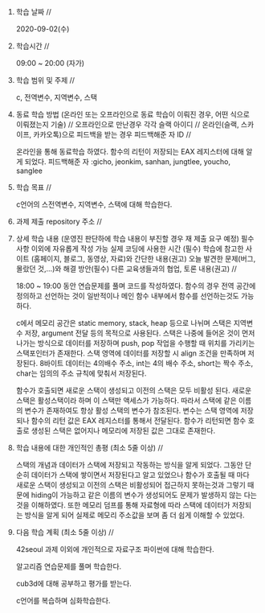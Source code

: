 1. 학습 날짜 // 

    2020-09-02(수)
 
2. 학습시간 // 

    09:00 ~ 20:00 (자가)
    
3. 학습 범위 및 주제 // 
    
    c, 전역변수, 지역변수, 스택

4. 동료 학습 방법 (온라인 또는 오프라인으로 동료 학습이 이뤄진 경우, 어떤 식으로 이뤄졌는지 기술) // 오프라인으로 만난경우 각각 슬랙 아이디 // 온라인(슬랙, 스카이프, 카카오톡)으로 피드백을 받는 경우 피드백해준 자 ID // 

    온라인을 통해 동료학습 하였다. 함수의 리턴이 저장되는 EAX 레지스터에 대해 알게 되었다. 피드백해준 자 :gicho, jeonkim, sanhan, jungtlee, youcho, sanglee

5. 학습 목표 //

    c언어의 스전역변수, 지역변수, 스택에 대해 학습한다. 
    
6. 과제 제출 repository 주소 // 
    
    
    
7. 상세 학습 내용 (운영진 판단하에 학습 내용이 부진할 경우 재 제출 요구 예정) 필수사항 이외에 자유롭게 작성 가능 실제 코딩에 사용한 시간 (필수) 학습에 참고한 사이트 (홈페이지, 블로그, 동영상, 자료)와 간단한 내용(권고) 오늘 발견한 문제(버그, 몰랐던 것,...)와 해결 방안(필수) 다른 교육생들과의 협업, 토론 내용(권고) //
    
    18:00 ~ 19:00 동안 연습문제를 풀며 코드를 작성하였다.
    함수의 경우 전역 공간에 정의하고 선언하는 것이 일반적이나 메인 함수 내부에서 함수를 선언하는것도 가능하다.
    
    c에서 메모리 공간은 static memory, stack, heap 등으로 나뉘며 스택은 지역변수 저장, argument 전달 등의 목적으로 사용된다. 스택은 나중에 들어온 것이 먼저나가는 방식으로 데이터를 저장하며 push, pop 작업을 수행할 때 위치를 가리키는 스택포인터가 존재한다. 스택 영역에 데이터를 저장할 시 align 조건을 만족하며 저장된다. 8바이트 데이터는 4의배수 주소, int는 4의 배수 주소, short는 짝수 주소, char는 임의의 주소 규칙에 맞춰서 저장된다. 
    
    함수가 호출되면 새로운 스택이 생성되고 이전의 스택은 모두 비활성 된다. 새로운 스택은 활성스택이라 하며 이 스택만 액세스가 가능하다. 따라서 스택에 같은 이름의 변수가 존재하여도 항상 활성 스택의 변수가 참조된다. 변수는 스택 영역에 저장되나 함수의 리턴 값은 EAX 레지스터를 통해서 전달된다. 함수가 리턴되면 함수 호출로 생성된 스택은 없어지나 메모리에 저장된 값은 그대로 존재한다.
    
8. 학습 내용에 대한 개인적인 총평 (최소 5줄 이상) //

    스택의 개념과 데이터가 스택에 저장되고 작동하는 방식을 알게 되었다. 그동안 단순히 데이터가 스택에 쌓이면서 저장된다고 알고 있었으나 함수가 호출될 때 마다 새로운 스택이 생성되고 이전의 스택은 비활성되어 접근하지 못하는것과 그렇기 때문에 hiding이 가능하고 같은 이름의 변수가 생성되어도 문제가 발생하지 않는 다는 것을 이해하였다. 또한 메모리 덤프를 통해 자료형에 따라 스택에 데이터가 저장되는 방식을 알게 되어 실제로 메모리 주소값을 보며 좀 더 쉽게 이해할 수 있었다. 
   
9. 다음 학습 계획 (최소 5줄 이상) // 
    
    42seoul 과제 이외에 개인적으로 자료구조 파이썬에 대해 학습한다.
    
    알고리즘 연습문제를 풀며 학습한다.
    
    cub3d에 대해 공부하고 평가를 받는다.
    
    c언어를 복습하며 심화학습한다.